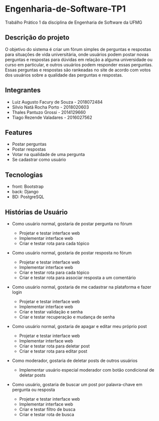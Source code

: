# Engenharia-de-Software-TP1
Trabálho Prático 1 da disciplina de Engenharia de Software da UFMG

## Descrição do projeto

O objetivo do sistema é criar um fórum simples de perguntas e respostas para situações de vida universitária, onde usuários podem postar novas perguntas e respostas para dúvidas em relação a alguma universidade ou curso em particular, e outros usuários podem responder essas perguntas. Essas perguntas e respostas são rankeadas no site de acordo com votos dos usuários sobre a qualidade das perguntas e respostas.

## Integrantes
 - Luiz Augusto Facury de Souza - 2018072484
 - Silvio Natã Rocha Porto - 2018020603
 - Thales Pantuzo Grossi - 2014129660
 - Tiago Rezende Valadares - 2016027562

## Features
 - Postar perguntas
 - Postar respostas
 - Votar na qualidade de uma pergunta
 - Se cadastrar como usuário

## Tecnologias
 - front: Bootstrap
 - back: Django
 - BD: PostgreSQL

## Histórias de Usuário
 - Como usuário normal, gostaria de postar pergunta no fórum
 
   - Projetar e testar interface web 
   - Implementar interface web 
   - Criar e testar rota para cada tópico 
   
 - Como usuário normal, gostaria de postar resposta no fórum
 
   - Projetar e testar interface web
   - Implementar interface web
   - Criar e testar rota para cada tópico 
   - Criar e testar rota para associar resposta a um comentário 
   
 - Como usuário normal, gostaria de me cadastrar na plataforma e fazer login
 
   - Projetar e testar interface web 
   - Implementar interface web 
   - Criar e testar validação e senha 
   - Criar e testar recuperação e mudança de senha 
   
 - Como usuário normal, gostaria de apagar e editar meu próprio post
 
   - Projetar e testar interface web 
   - Implementar interface web
   - Criar e testar rota para deletar post 
   - Criar e testar rota para editar post
   
 - Como moderador, gostaria de deletar posts de outros usuários
 
   - Implementar usuário especial moderador com botão condicional de deletar posts
   
 - Como usuário, gostaria de buscar um post por palavra-chave em pergunta ou resposta 
   - Projetar e testar interface web 
   - Implementar interface web 
   - Criar e testar filtro de busca 
   - Criar e testar rota de busca 
